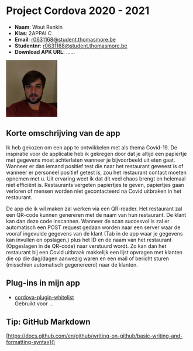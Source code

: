 # Project Cordova 2020 - 2021

- **Naam**: Wout Renkin
- **Klas**: 2APPAI C
- **Email**: <a href="mailto:r0631168@student.thomasmore.be">r0631168@student.thomasmore.be</a>
- **Studentnr**: r0631168@student.thomasmore.be
- **Download APK URL**: ......

![Me](./picture/me.jpg?raw=true)

## Korte omschrijving van de app
Ik heb gekozen om een app te ontwikkelen met als thema Covid-19. De
inspiratie voor de applicatie heb ik gekregen door dat je altijd een
papiertje met gegevens moet achterlaten wanneer je bijvoorbeeld uit
eten gaat. Wanneer er dan iemand positief test die naar het restaurant
geweest is of wanneer er personeel positief getest is, zou het
restaurant contact moeten opnemen met u. Uit ervaring weet ik dat dit
veel chaos brengt en helemaal niet efficiënt is. Restaurants vergeten papiertjes te geven, papiertjes
gaan verloren of mensen worden niet gecontacteerd na Covid uitbraken in het restaurant.

De app die ik wil maken zal werken via een QR-reader. Het restaurant zal een QR-code kunnen
genereren met de naam van hun restaurant. De klant kan dan deze code inscannen. Wanneer de
scan succesvol is zal er automatisch een POST request gedaan worden naar een server waar de
vooraf ingevulde gegevens van de klant (Tab in de app waar je gegevens kan invullen en opslagen.)
plus het ID en de naam van het restaurant (Opgeslagen in de QR-code) naar verstuurd wordt. Zo kan
dan het restaurant bij een Covid uitbraak makkelijk een lijst opvragen met klanten die op die
dag/dagen aanwezig waren en een mail of bericht sturen (misschien automatisch gegenereerd) naar
de klanten. 

## Plug-ins in mijn app

- [cordova-plugin-whitelist](https://cordova.apache.org/docs/en/latest/reference/cordova-plugin-whitelist/)  
Gebruikt voor ...


## Tip: GitHub Markdown
[https://docs.github.com/en/github/writing-on-github/basic-writing-and-formatting-syntax]()

